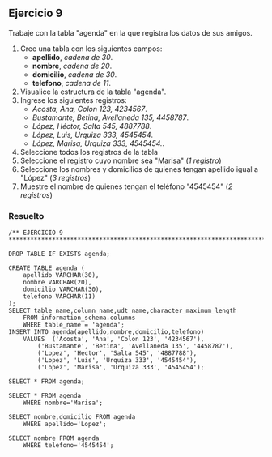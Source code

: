 ## Ejercicio 9

Trabaje con la tabla "agenda" en la que registra los datos de sus amigos.

1. Cree una tabla con los siguientes campos:
	* **apellido**, *cadena de 30*.
	* **nombre**, *cadena de 20*.
	* **domicilio**, *cadena de 30*.
	* **telefono**, *cadena de 11*.
2. Visualice la estructura de la tabla "agenda".
3. Ingrese los siguientes registros:
	* *Acosta, Ana, Colon 123, 4234567*.
	* *Bustamante, Betina, Avellaneda 135, 4458787*.
	* *López, Héctor, Salta 545, 4887788*.
	* *López, Luis, Urquiza 333, 4545454*.
	* *López, Marisa, Urquiza 333, 4545454.*.
4. Seleccione todos los registros de la tabla
5. Seleccione el registro cuyo nombre sea "Marisa" (*1 registro*)
6. Seleccione los nombres y domicilios de quienes tengan apellido igual a "López" (*3 registros*)
7. Muestre el nombre de quienes tengan el teléfono "4545454" (*2 registros*)


### Resuelto	
``` 			
/** EJERCICIO 9
******************************************************************************/

DROP TABLE IF EXISTS agenda;

CREATE TABLE agenda (
	apellido VARCHAR(30),
	nombre VARCHAR(20),
	domicilio VARCHAR(30),
	telefono VARCHAR(11)
);
SELECT table_name,column_name,udt_name,character_maximum_length 
	FROM information_schema.columns 
	WHERE table_name = 'agenda';
INSERT INTO agenda(apellido,nombre,domicilio,telefono) 
	VALUES	('Acosta', 'Ana', 'Colon 123', '4234567'),
		('Bustamante', 'Betina', 'Avellaneda 135', '4458787'),
		('Lopez', 'Hector', 'Salta 545', '4887788'), 
		('Lopez', 'Luis', 'Urquiza 333', '4545454'),
		('Lopez', 'Marisa', 'Urquiza 333', '4545454');
		
SELECT * FROM agenda;

SELECT * FROM agenda
	WHERE nombre='Marisa';
	
SELECT nombre,domicilio FROM agenda
	WHERE apellido='Lopez';
	
SELECT nombre FROM agenda
	WHERE telefono='4545454';


``` 			
